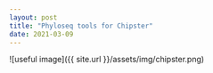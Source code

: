 ```yaml
---
layout: post
title: "Phyloseq tools for Chipster"
date: 2021-03-09
---
```


![useful image]({{ site.url }}/assets/img/chipster.png)
